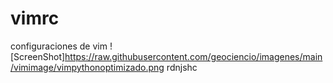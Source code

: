 # vimrc
configuraciones de vim
![ScreenShot]https://raw.githubusercontent.com/geociencio/imagenes/main/vimimage/vimpythonoptimizado.png
rdnjshc
